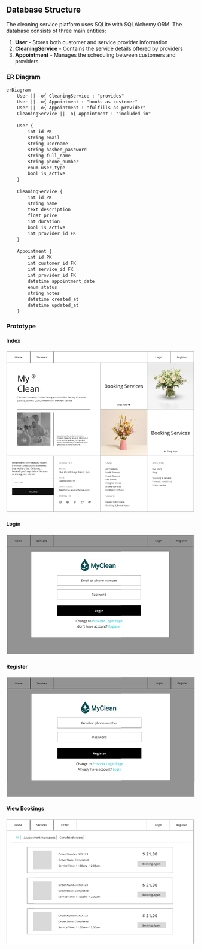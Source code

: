 
## Database Structure

The cleaning service platform uses SQLite with SQLAlchemy ORM. The database consists of three main entities:

1. **User** - Stores both customer and service provider information
2. **CleaningService** - Contains the service details offered by providers
3. **Appointment** - Manages the scheduling between customers and providers

### ER Diagram

```mermaid
erDiagram
    User ||--o{ CleaningService : "provides"
    User ||--o{ Appointment : "books as customer"
    User ||--o{ Appointment : "fulfills as provider"
    CleaningService ||--o{ Appointment : "included in"
    
    User {
        int id PK
        string email
        string username
        string hashed_password
        string full_name
        string phone_number
        enum user_type
        bool is_active
    }
    
    CleaningService {
        int id PK
        string name
        text description
        float price
        int duration
        bool is_active
        int provider_id FK
    }
    
    Appointment {
        int id PK
        int customer_id FK
        int service_id FK
        int provider_id FK
        datetime appointment_date
        enum status
        string notes
        datetime created_at
        datetime updated_at
    }
```


### Prototype

#### Index
![Index Design](design/images/indexDesign.png)

#### Login
![Login Page](design/images/Login.png)

#### Register
![Register Page](design/images/Register.png)

#### View Bookings
![View Bookings](design/images/ViewAssignedBooking.png)